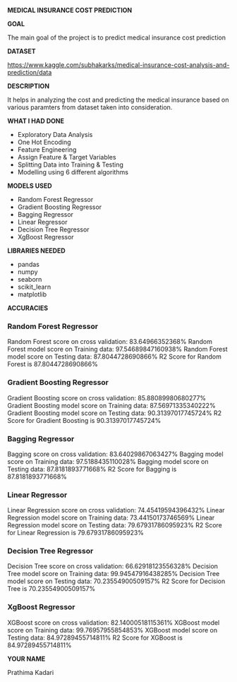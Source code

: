 **MEDICAL INSURANCE COST PREDICTION**

**GOAL**

The main goal of the project is to predict medical insurance cost prediction

**DATASET**

https://www.kaggle.com/subhakarks/medical-insurance-cost-analysis-and-prediction/data

**DESCRIPTION**

It helps in analyzing the cost and predicting the medical insurance based on various paramters from dataset taken into consideration.

**WHAT I HAD DONE**

- Exploratory Data Analysis
- One Hot Encoding
- Feature Engineering
- Assign Feature & Target Variables
- Splitting Data into Training & Testing
- Modelling using 6 different algorithms

**MODELS USED**

- Random Forest Regressor
- Gradient Boosting Regressor
- Bagging Regressor
- Linear Regressor
- Decision Tree Regressor
- XgBoost Regressor

**LIBRARIES NEEDED**

- pandas
- numpy
- seaborn
- scikit_learn
- matplotlib

**ACCURACIES**

### Random Forest Regressor 

Random Forest score on cross validation: 83.64966352368%
Random Forest model score on Training data: 97.54689847160938%
Random Forest model score on Testing data: 87.8044728690866%
R2 Score for Random Forest is 87.8044728690866%

### Gradient Boosting Regressor

Gradient Boosting score on cross validation: 85.88089980680277%
Gradient Boosting model score on Training data: 87.56971335340222%
Gradient Boosting model score on Testing data: 90.31397017745724%
R2 Score for Gradient Boosting is 90.31397017745724%

### Bagging Regressor

Bagging score on cross validation: 83.64029867063427%
Bagging model score on Training data: 97.5188435110028%
Bagging model score on Testing data: 87.8181893771668%
R2 Score for Bagging is 87.8181893771668%

### Linear Regressor

Linear Regression score on cross validation: 74.45419594396432%
Linear Regression model score on Training data: 73.44150173746569%
Linear Regression model score on Testing data: 79.67931786095923%
R2 Score for Linear Regression is 79.67931786095923%

### Decision Tree Regressor

Decision Tree score on cross validation: 66.62918123556328%
Decision Tree model score on Training data: 99.94547916438285%
Decision Tree model score on Testing data: 70.23554900509157%
R2 Score for Decision Tree is 70.23554900509157%

### XgBoost Regressor

XGBoost score on cross validation: 82.14000518115361%
XGBoost model score on Training data: 99.76957955854853%
XGBoost model score on Testing data: 84.97289455714811%
R2 Score for XGBoost is 84.97289455714811%

**YOUR NAME**

Prathima Kadari

